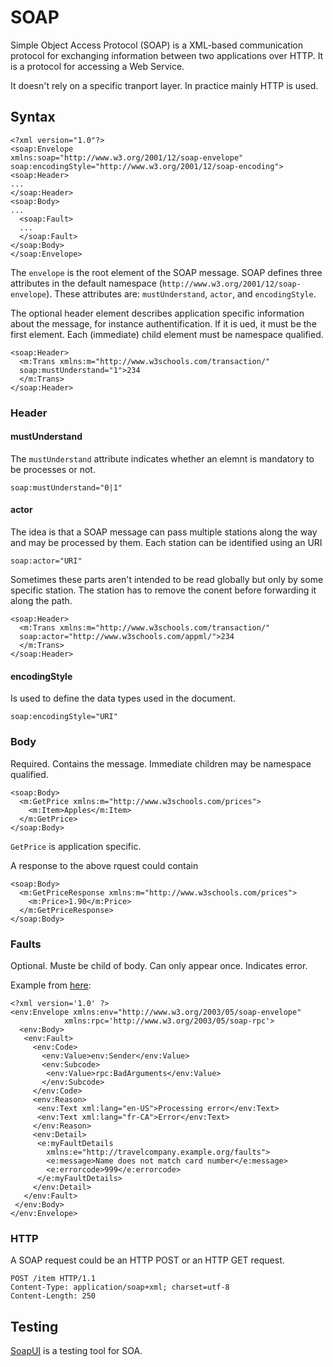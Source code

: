 # SOAP

Simple Object Access Protocol (SOAP) is a XML-based communication protocol for exchanging information between two applications over HTTP. It is a protocol for accessing a Web Service.

It doesn't rely on a specific tranport layer. In practice mainly HTTP is used.

## Syntax 

	<?xml version="1.0"?>
	<soap:Envelope
	xmlns:soap="http://www.w3.org/2001/12/soap-envelope"
	soap:encodingStyle="http://www.w3.org/2001/12/soap-encoding">
	<soap:Header>
	...
	</soap:Header>
	<soap:Body>
	...
	  <soap:Fault>
	  ...
	  </soap:Fault>
	</soap:Body>
	</soap:Envelope>
	
The `envelope` is the root element of the SOAP message. SOAP defines three attributes in the default namespace (`http://www.w3.org/2001/12/soap-envelope`). These attributes are: `mustUnderstand`, `actor`, and `encodingStyle`.

The optional header element describes application specific information about the message, for instance authentification. If it is ued, it must be the first element. Each (immediate) child element must be namespace qualified.

	<soap:Header>
	  <m:Trans xmlns:m="http://www.w3schools.com/transaction/"
	  soap:mustUnderstand="1">234
	  </m:Trans>
	</soap:Header>
	
### Header
	
#### mustUnderstand

The `mustUnderstand` attribute indicates whether an elemnt is mandatory to be processes or not.

	soap:mustUnderstand="0|1"
	
#### actor

The idea is that a SOAP message can pass multiple stations along the way and may be processed by them. Each station can be identified using an URI

	soap:actor="URI"
	
Sometimes these parts aren't intended to be read globally but only by some specific station. The station has to remove the conent before forwarding it along the path.

	<soap:Header>
	  <m:Trans xmlns:m="http://www.w3schools.com/transaction/"
	  soap:actor="http://www.w3schools.com/appml/">234
	  </m:Trans>
	</soap:Header>
	
#### encodingStyle

Is used to define the data types used in the document. 

	soap:encodingStyle="URI"
	
### Body

Required. Contains the message. Immediate children may be namespace qualified.

	<soap:Body>
	  <m:GetPrice xmlns:m="http://www.w3schools.com/prices">
		<m:Item>Apples</m:Item>
	  </m:GetPrice>
	</soap:Body>

`GetPrice` is application specific.
	
A response to the above rquest could contain

	<soap:Body>
	  <m:GetPriceResponse xmlns:m="http://www.w3schools.com/prices">
		<m:Price>1.90</m:Price>
	  </m:GetPriceResponse>
	</soap:Body>

### Faults

Optional. Muste be child of body. Can only appear once. Indicates error.

Example from [here](http://www.herongyang.com/Web-Services/SOAP-Fault-Message-Structure.html):

	<?xml version='1.0' ?>
	<env:Envelope xmlns:env="http://www.w3.org/2003/05/soap-envelope"
				xmlns:rpc='http://www.w3.org/2003/05/soap-rpc'>
	  <env:Body>
	   <env:Fault>
		 <env:Code>
		   <env:Value>env:Sender</env:Value>
		   <env:Subcode>
			<env:Value>rpc:BadArguments</env:Value>
		   </env:Subcode>
		 </env:Code>
		 <env:Reason>
		  <env:Text xml:lang="en-US">Processing error</env:Text>
		  <env:Text xml:lang="fr-CA">Error</env:Text>
		 </env:Reason>
		 <env:Detail>
		  <e:myFaultDetails 
			xmlns:e="http://travelcompany.example.org/faults">
			<e:message>Name does not match card number</e:message>
			<e:errorcode>999</e:errorcode>
		  </e:myFaultDetails>
		 </env:Detail>
	   </env:Fault>
	 </env:Body>
	</env:Envelope>




### HTTP

A SOAP request could be an HTTP POST or an HTTP GET request. 

	POST /item HTTP/1.1
	Content-Type: application/soap+xml; charset=utf-8
	Content-Length: 250
	
## Testing

[SoapUI][soapui] is a testing tool for SOA.

[soapui]: http://www.soapui.org/
